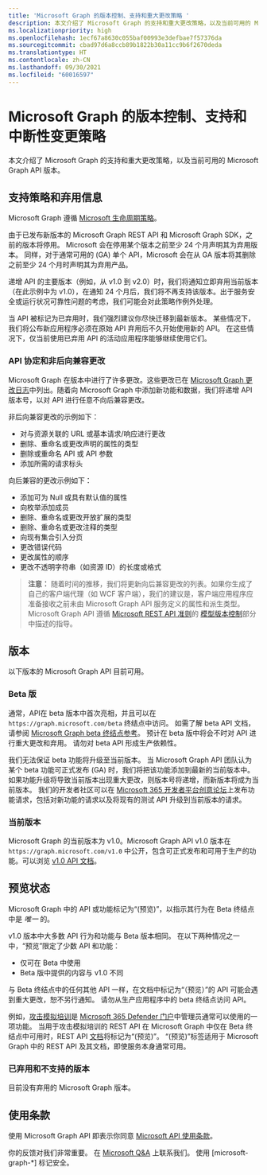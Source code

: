 ```yaml
---
title: 'Microsoft Graph 的版本控制、支持和重大更改策略 '
description: 本文介绍了 Microsoft Graph 的支持和重大更改策略，以及当前可用的 Microsoft Graph API 版本。
ms.localizationpriority: high
ms.openlocfilehash: 1ecf67a8630c055baf00993e3defbae7f57376da
ms.sourcegitcommit: cbad97d6a8ccb89b1822b30a11cc9b6f2670deda
ms.translationtype: HT
ms.contentlocale: zh-CN
ms.lasthandoff: 09/30/2021
ms.locfileid: "60016597"
---
```

# <a name="versioning-support-and-breaking-change-policies-for-microsoft-graph"></a>Microsoft Graph 的版本控制、支持和中断性变更策略

本文介绍了 Microsoft Graph 的支持和重大更改策略，以及当前可用的 Microsoft Graph API 版本。

## <a name="support-policy-and-deprecation-information"></a>支持策略和弃用信息

Microsoft Graph 遵循 [Microsoft 生命周期策略](https://support.microsoft.com/lifecycle)。

由于已发布新版本的 Microsoft Graph REST API 和 Microsoft Graph SDK，之前的版本将停用。 Microsoft 会在停用某个版本之前至少 24 个月声明其为弃用版本。 同样，对于通常可用的 (GA) 单个 API，Microsoft 会在从 GA 版本将其删除之前至少 24 个月时声明其为弃用产品。

递增 API 的主要版本（例如，从 v1.0 到 v2.0）时，我们将通知立即弃用当前版本（在此示例中为 v1.0），在通知 24 个月后，我们将不再支持该版本。出于服务安全或运行状况可靠性问题的考虑，我们可能会对此策略作例外处理。

当 API 被标记为已弃用时，我们强烈建议你尽快迁移到最新版本。 某些情况下，我们将公布新应用程序必须在原始 API 弃用后不久开始使用新的 API。 在这些情况下，仅当前使用已弃用 API 的活动应用程序能够继续使用它们。

### <a name="api-contract-and-non-backward-compatible-changes"></a>API 协定和非后向兼容更改

Microsoft Graph 在版本中进行了许多更改。这些更改已在 [Microsoft Graph 更改日志](changelog.md)中列出。随着向 Microsoft Graph 中添加新功能和数据，我们将递增 API 版本号，以对 API 进行任意不向后兼容更改。

非后向兼容更改的示例如下：

- 对与资源关联的 URL 或基本请求/响应进行更改
- 删除、重命名或更改声明的属性的类型
- 删除或重命名 API 或 API 参数
- 添加所需的请求标头

向后兼容的更改示例如下：

- 添加可为 Null 或具有默认值的属性
- 向枚举添加成员
- 删除、重命名或更改开放扩展的类型
- 删除、重命名或更改注释的类型
- 向现有集合引入分页
- 更改错误代码
- 更改属性的顺序
- 更改不透明字符串（如资源 ID）的长度或格式

>**注意：** 随着时间的推移，我们将更新向后兼容更改的列表。如果你生成了自己的客户端代理（如 WCF 客户端），我们的建议是，客户端应用程序应准备接收之前未由 Microsoft Graph API 服务定义的属性和派生类型。Microsoft Graph API 遵循 [Microsoft REST API 准则](https://github.com/microsoft/api-guidelines/)的 [模型版本控制](https://github.com/Microsoft/api-guidelines/blob/master/Guidelines.md#12-versioning)部分中描述的指导。

## <a name="versions"></a>版本

以下版本的 Microsoft Graph API 目前可用。

### <a name="beta-version"></a>Beta 版
通常，API在 beta 版本中首次亮相，并且可以在 `https://graph.microsoft.com/beta` 终结点中访问。 如需了解 beta API 文档，请参阅 [Microsoft Graph beta 终结点参考](/graph/api/overview?view=graph-rest-beta&preserve-view=true)。 预计在 beta 版中将会不时对 API 进行重大更改和弃用。 请勿对 beta API 形成生产依赖性。

我们无法保证 beta 功能将升级至当前版本。 当 Microsoft Graph API 团队认为某个 beta 功能可正式发布 (GA) 时，我们将把该功能添加到最新的当前版本中。 如果功能升级将导致当前版本出现重大更改，则版本号将递增，而新版本将成为当前版本。
我们的开发者社区可以在 [Microsoft 365 开发者平台创意论坛](https://techcommunity.microsoft.com/t5/microsoft-365-developer-platform/idb-p/Microsoft365DeveloperPlatform/label-name/Microsoft%20Graph)上发布功能请求，包括对新功能的请求以及将现有的测试 API 升级到当前版本的请求。

### <a name="current-version"></a>当前版本

Microsoft Graph 的当前版本为 v1.0。Microsoft Graph API v1.0 版本在 `https://graph.microsoft.com/v1.0` 中公开，包含可正式发布和可用于生产的功能。可以浏览 [v1.0 API 文档](/graph/api/overview?view=graph-rest-1.0&preserve-view=true)。

## <a name="preview-status"></a>预览状态
Microsoft Graph 中的 API 或功能标记为“(预览)”，以指示其行为在 Beta 终结点中是 _唯一_ 的。 

v1.0 版本中大多数 API 行为和功能与 Beta 版本相同。 在以下两种情况之一中，“预览”限定了少数 API 和功能： 
- 仅可在 Beta 中使用
- Beta 版中提供的内容与 v1.0 不同

与 Beta 终结点中的任何其他 API 一样，在文档中标记为“（预览）”的 API 可能会遇到重大更改，恕不另行通知。 请勿从生产应用程序中的 beta 终结点访问 API。

例如，[攻击模拟培训](/microsoft-365/security/office-365-security/attack-simulation-training?view=o365-worldwide&preserve-view=true)是 [Microsoft 365 Defender 门户](https://security.microsoft.com/)中管理员通常可以使用的一项功能。 当用于攻击模拟培训的 REST API 在 Microsoft Graph 中仅在 Beta 终结点中可用时，REST API [文档](/graph/api/resources/security-api-overview?view=graph-rest-beta&preserve-view=true#attack-simulation-and-training-preview)将标记为“(预览)”。 “(预览)”标签适用于 Microsoft Graph 中的 REST API 及其文档，即使服务本身通常可用。

### <a name="deprecated-and-unsupported-versions"></a>已弃用和不支持的版本

目前没有弃用的 Microsoft Graph 版本。

## <a name="terms-of-use"></a>使用条款

使用 Microsoft Graph API 即表示你同意 [Microsoft API 使用条款](/legal/microsoft-apis/terms-of-use?context=/graph/context)。

你的反馈对我们非常重要。 在 [Microsoft Q&A](/answers/products/m365#microsoft-graph) 上联系我们。 使用 [microsoft-graph-*] 标记安全。
